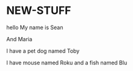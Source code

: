 # NEW-STUFF

hello My name is Sean

And Maria

I have a pet dog named Toby

I have  mouse named Roku and a fish named Blu